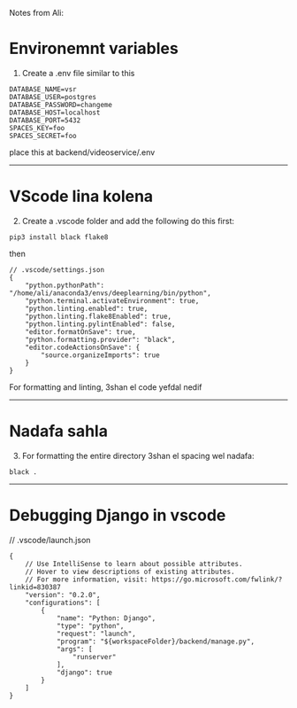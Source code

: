 Notes from Ali:

# Environemnt variables

1) Create a .env file similar to this

```
DATABASE_NAME=vsr
DATABASE_USER=postgres
DATABASE_PASSWORD=changeme
DATABASE_HOST=localhost
DATABASE_PORT=5432
SPACES_KEY=foo
SPACES_SECRET=foo

```

place this at backend/videoservice/.env

---
# VScode lina kolena

2) Create a .vscode folder and add the following
do this first:

```
pip3 install black flake8
```

then

```
// .vscode/settings.json
{
    "python.pythonPath": "/home/ali/anaconda3/envs/deeplearning/bin/python",
    "python.terminal.activateEnvironment": true,
    "python.linting.enabled": true,
    "python.linting.flake8Enabled": true,
    "python.linting.pylintEnabled": false,
    "editor.formatOnSave": true,
    "python.formatting.provider": "black",
    "editor.codeActionsOnSave": {
        "source.organizeImports": true
    }
}
```
For formatting and linting, 3shan el code yefdal nedif

---

# Nadafa sahla
3) For formatting the entire directory 3shan el spacing wel nadafa:
```
black .
```
---

# Debugging Django in vscode

// .vscode/launch.json

```
{
    // Use IntelliSense to learn about possible attributes.
    // Hover to view descriptions of existing attributes.
    // For more information, visit: https://go.microsoft.com/fwlink/?linkid=830387
    "version": "0.2.0",
    "configurations": [
        {
            "name": "Python: Django",
            "type": "python",
            "request": "launch",
            "program": "${workspaceFolder}/backend/manage.py",
            "args": [
                "runserver"
            ],
            "django": true
        }
    ]
}
```
